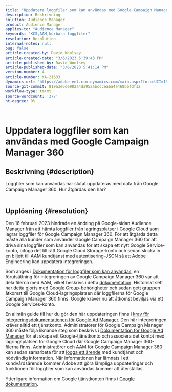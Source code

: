 ```yaml
---
title: "Uppdatera loggfiler som kan användas med Google Campaign Manager 360"
description: Beskrivning
solution: Audience Manager
product: Audience Manager
applies-to: "Audience Manager"
keywords: "KCS,AAM,körbara loggfiler"
resolution: Resolution
internal-notes: null
bug: false
article-created-by: David Woolsey
article-created-date: "3/6/2023 5:39:43 PM"
article-published-by: David Woolsey
article-published-date: "3/6/2023 5:41:14 PM"
version-number: 4
article-number: KA-21633
dynamics-url: "https://adobe-ent.crm.dynamics.com/main.aspx?forceUCI=1&pagetype=entityrecord&etn=knowledgearticle&id=b73684e0-45bc-ed11-83fe-6045bd006e5a"
source-git-commit: 819a3e6de982a4da952abcccea6a4a468bbfdf12
workflow-type: tm+mt
source-wordcount: '377'
ht-degree: 0%

---
```


# Uppdatera loggfiler som kan användas med Google Campaign Manager 360

## Beskrivning {#description}

Loggfiler som kan användas har slutat uppdateras med data från Google Campaign Manager 360. Hur åtgärdas den här?
<br> 

## Upplösning {#resolution}


Den 16 februari 2023 hindrade en ändring på Google-sidan Audience Manager från att hämta loggfiler från lagringsplatser i Google Cloud som lagrar loggfiler för Google Campaign Manager 360. För att åtgärda detta måste alla kunder som använder Google Campaign Manager 360 för att driva sina loggfiler som kan användas för att skapa ett nytt Google Service-konto, bifoga det till rätt Google Cloud Storage-konto och sedan skicka in en biljett till AAM kundtjänst med autentisering-JSON så att Adobe Engineering kan uppdatera integreringen.

Som anges i [Dokumentation för loggfiler som kan användas](https://experienceleague.adobe.com/docs/audience-manager/user-guide/implementation-integration-guides/media-data-integration/actionable-log-files.html?lang=en), en förutsättning för integreringen av Google Campaign Manager 360 var att dela filerna med AAM, vilket beskrivs i detta [dokumentation](https://experienceleague.adobe.com/docs/audience-manager/user-guide/reporting/audience-optimization-reports/audience-optimization-advertisers/import-dcm.html?lang=en). Historiskt sett har detta gjorts med Google Group-behörigheter och sedan gett gruppen åtkomst till Google Cloud-lagringsplatsen där loggfilerna för Google Campaign Manager 360 finns. Google kräver nu att åtkomst beviljas via ett Google Services-konto.

En allmän guide till hur du gör den här uppdateringen finns i [krav för integreringsdokumentationen för Google Ad Manager](https://experienceleague.adobe.com/docs/audience-manager/user-guide/reporting/audience-optimization-reports/audience-optimization-publishers/import-dfp.html?lang=en). Den här integreringen kräver alltid ett tjänstkonto. Administratörer för Google Campaign Manager 360 måste följa liknande steg som beskrivs i [Dokumentation för Google Ad Manager](https://experienceleague.adobe.com/docs/audience-manager/user-guide/reporting/audience-optimization-reports/audience-optimization-publishers/import-dfp.html?lang=en) för att skapa ett Google-tjänstkonto och associera det kontot med lagringsplatsen för Google Cloud där Google Campaign Manager 360-filerna finns. Administratörer och AAM för Google Campaign Manager 360 kan sedan samarbeta för att [logga ett ärende](https://experienceleague.adobe.com/docs/customer-one/using/home.html) med kundtjänst och nödvändig information. När informationen har lämnats i ett kundvårdsärende kommer Adobe att göra lämpliga uppdateringar och funktionen för loggfiler som kan användas kommer att återställas.

Ytterligare information om Google tjänstkonton finns i [Google dokumentation](https://cloud.google.com/iam/docs/service-accounts-create#creating_a_service_account).
